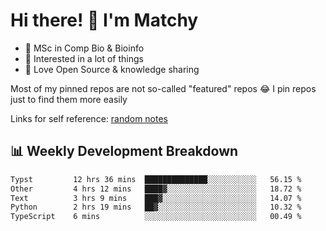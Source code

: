 # Hi there! 👋 I'm Matchy

- 🧬 MSc in Comp Bio & Bioinfo
- 🎈 Interested in a lot of things
- 💜 Love Open Source & knowledge sharing

Most of my pinned repos are not so-called "featured" repos 😂 I pin repos just to find them more easily

Links for self reference: [random notes](https://matchy233.github.io/random-notes)

## 📊 Weekly Development Breakdown

<!--START_SECTION:waka-->

```txt
Typst         12 hrs 36 mins  ██████████████░░░░░░░░░░░   56.15 %
Other         4 hrs 12 mins   ████▓░░░░░░░░░░░░░░░░░░░░   18.72 %
Text          3 hrs 9 mins    ███▓░░░░░░░░░░░░░░░░░░░░░   14.07 %
Python        2 hrs 19 mins   ██▓░░░░░░░░░░░░░░░░░░░░░░   10.32 %
TypeScript    6 mins          ░░░░░░░░░░░░░░░░░░░░░░░░░   00.49 %
```

<!--END_SECTION:waka-->

